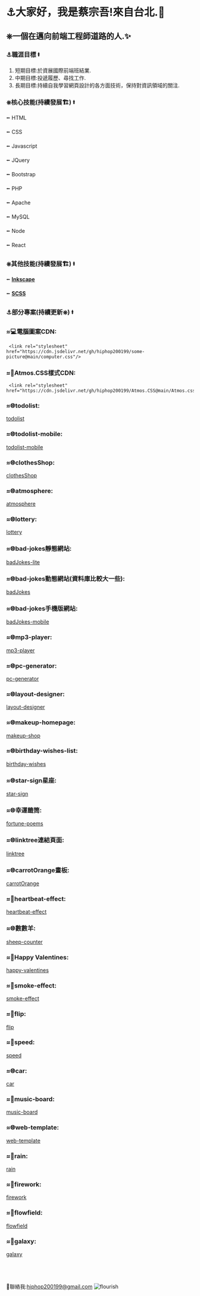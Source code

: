 # &#9875;大家好，我是蔡宗吾!來自台北.&#127756;
## &#9096;一個在邁向前端工程師道路的人.&#10024;
### &#9875;職涯目標 &#11133;
1. 短期目標:於資展國際前端班結業.
2. 中期目標:投遞履歷、尋找工作.
3. 長期目標:持續自我學習網頁設計的各方面技術，保持對資訊領域的關注.

### &#9096;核心技能(持續發展&#127959;) &#11133;
   &#11132; HTML

   &#11132; CSS

   &#11132; Javascript

   &#11132; JQuery

   &#11132; Bootstrap

   &#11132; PHP

   &#11132; Apache

   &#11132; MySQL

   &#11132; Node

   &#11132; React

### &#9096;其他技能(持續發展&#127959;) &#11133;
 &#11132; **[Inkscape](https://inkscape.org/zh-hant/)**
  
 &#11132; **[SCSS](https://sass-lang.com/)**
 
### &#9875;部分專案(持續更新&#9096;) &#11133;
### &#8776;&#128187;電腦圖案CDN: 
     <link rel="stylesheet" href="https://cdn.jsdelivr.net/gh/hiphop200199/some-picture@main/computer.css"/>
### &#8776;&#128221;Atmos.CSS樣式CDN:
     <link rel="stylesheet" href="https://cdn.jsdelivr.net/gh/hiphop200199/Atmos.CSS@main/Atmos.css"/>
### &#8776;&#127760;todolist:
[todolist](https://hiphop200199.github.io/my-to-do-list/)
### &#8776;&#127760;todolist-mobile:
[todolist-mobile](https://hiphop200199.github.io/todolist-mobile-version/)
### &#8776;&#127760;clothesShop:
[clothesShop](https://hiphop200199.github.io/my-clothes-shop/)
### &#8776;&#127760;atmosphere:
[atmosphere](https://hiphop200199.github.io/atmosphere/)
### &#8776;&#127760;lottery:
[lottery](https://hiphop200199.github.io/my-lottery-website/)
### &#8776;&#127760;bad-jokes靜態網站:
[badJokes-lite](https://hiphop200199.github.io/time-for-bad-joke/)
### &#8776;&#127760;bad-jokes動態網站(資料庫比較大一些):
[badJokes](https://hiphop200199.infinityfreeapp.com/)
### &#8776;&#127760;bad-jokes手機版網站:
[badJokes-mobile](https://hiphop200199.github.io/time-for-bad-joke-mobile-version/)
### &#8776;&#127760;mp3-player:
[mp3-player](https://hiphop200199.github.io/music-player/)
### &#8776;&#127760;pc-generator:
[pc-generator](https://hiphop200199.github.io/pc-generator/)
### &#8776;&#127760;layout-designer:
[layout-designer](https://hiphop200199.github.io/layout-designer/)
### &#8776;&#127760;makeup-homepage:
[makeup-shop](https://hiphop200199.github.io/my-makeup-shop/)
### &#8776;&#127760;birthday-wishes-list:
[birthday-wishes](https://hiphop200199.github.io/birthday-wishes-reminder/)
### &#8776;&#127760;star-sign星座:
[star-sign](https://hiphop200199.github.io/my-star-sign/)
### &#8776;&#127760;幸運籤筒:
[fortune-poems](https://hiphop200199.github.io/am-i-lucky-today/)
### &#8776;&#127760;linktree連結頁面:
[linktree](https://hiphop200199.github.io/make-a-link-tree/)
### &#8776;&#127760;carrotOrange畫板:
[carrotOrange](https://hiphop200199.github.io/carrotOrange/)
### &#8776;&#127912;heartbeat-effect:
[heartbeat-effect](https://hiphop200199.github.io/heartbeat-effect/)
### &#8776;&#127760;數數羊:
[sheep-counter](https://hiphop200199.github.io/sheep-counter/)
### &#8776;&#127912;Happy Valentines:
[happy-valentines](https://hiphop200199.github.io/roses/)
### &#8776;&#127912;smoke-effect:
[smoke-effect](https://hiphop200199.github.io/smoke-effect/)
### &#8776;&#127912;flip:
[flip](https://hiphop200199.github.io/flip/)
### &#8776;&#127912;speed:
[speed](https://hiphop200199.github.io/speed-effect/)
### &#8776;&#127760;car:
[car](https://hiphop200199.github.io/about-car/)
### &#8776;&#127912;music-board:
[music-board](https://hiphop200199.github.io/music-board/)
### &#8776;&#127760;web-template:
[web-template](https://hiphop200199.github.io/web-template/)
### &#8776;&#127912;rain:
[rain](https://hiphop200199.github.io/rain-effect/)
### &#8776;&#127912;firework:
[firework](https://hiphop200199.github.io/firework-effect/)
### &#8776;&#127912;flowfield:
[flowfield](https://hiphop200199.github.io/flowfield/)
### &#8776;&#127912;galaxy:
[galaxy](https://hiphop200199.github.io/galaxy-effect/)
<br>
<br>
<br>
<br>
<br>
 &#128231;聯絡我:<hiphop200199@gmail.com>
![flourish](/flourish.svg)
